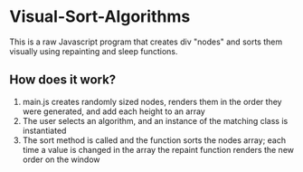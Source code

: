 # Visual-Sort-Algorithms

This is a raw Javascript program that creates div "nodes" and sorts them visually using repainting and sleep functions.

## How does it work?

1. main.js creates randomly sized nodes, renders them in the order they were generated, and add each height to an array
2. The user selects an algorithm, and an instance of the matching class is instantiated
3. The sort method is called and the function sorts the nodes array; each time a value is changed in the array the repaint function renders the new order on the window

